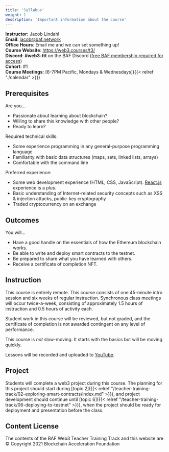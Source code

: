 ```yaml
---
title: 'Syllabus'
weight: 1
description: 'Important information about the course'
---
```


**Instructor:** Jacob Lindahl \
**Email**: <jacob@baf.network> \
**Office Hours**: Email me and we can set something up! \
**Course Website**: <https://web3.courses/t3/> \
**Discord**: **\#web3-ttt** on the BAF Discord ([free BAF membership required for access](https://www.blockchainacceleration.org/membership)) \
**Cohort**: \#1 \
**Course Meetings**: [6-7PM Pacific, Mondays & Wednesdays]({{< relref "./calendar" >}})

## Prerequisites

Are you...

- Passionate about learning about blockchain?
- Willing to share this knowledge with other people?
- Ready to learn?

Required technical skills:

- Some experience programming in any general-purpose programming language
- Familiarity with basic data structures (maps, sets, linked lists, arrays)
- Comfortable with the command line

Preferred experience:

- Some web development experience (HTML, CSS, JavaScript). [React.js](https://reactjs.org/) experience is a plus.
- Basic understanding of Internet-related security concepts such as XSS & injection attacks, public-key cryptography
- Traded cryptocurrency on an exchange

## Outcomes

You will...

- Have a good handle on the essentials of how the Ethereum blockchain works.
- Be able to write and deploy smart contracts to the testnet.
- Be prepared to share what you have learned with others.
- Receive a certificate of completion NFT.

## Instruction

This course is entirely remote. This course consists of one 45-minute intro session and six weeks of regular instruction. Synchronous class meetings will occur twice-a-week, consisting of approximately 1.5 hours of instruction and 0.5 hours of activity each.

Student work in this course will be reviewed, but not graded, and the certificate of completion is not awarded contingent on any level of performance.

This course is _not_ slow-moving. It starts with the basics but will be moving quickly.

Lessons will be recorded and uploaded to [YouTube](https://www.youtube.com/channel/UClN34KJfDsCVRs8rJHXH_-A).

## Project

Students will complete a web3 project during this course. The planning for this project should start during [topic 2]({{< relref "/teacher-training-track/02-exploring-smart-contracts/index.md" >}}), and project development should continue until [topic 6]({{< relref "/teacher-training-track/06-deploying-to-testnet" >}}), when the project should be ready for deployment and presentation before the class.

## Content License

The contents of the BAF Web3 Teacher Training Track and this website are &copy; Copyright 2021 Blockchain Acceleration Foundation
